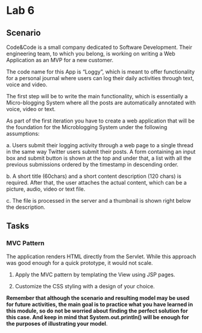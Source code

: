 # Lab 6

## Scenario

Code&Code is a small company dedicated to Software Development. Their engineering team, to which you belong, is working on writing a Web Application as an MVP for a new customer.

The code name for this App is “Loggy”, which is meant to offer functionality for a personal journal where users can log their daily activities through text, voice and video.

The first step will be to write the main functionality, which is essentially a Micro-blogging System where all the posts are automatically annotated with voice, video or text.

As part of the first iteration you have to create a web application that will be the foundation for the Microblogging System under the following assumptions:

a. Users submit their logging activity through a web page to a single thread in the same way Twitter users submit their posts. A form containing an input box and submit button is shown at the top and under that, a list with all the previous submissions ordered by the timestamp in descending order.

b. A short title (60chars) and a short content description (120 chars) is required. After that, the user attaches the actual content, which can be a picture, audio, video or text file.

c. The file is processed in the server and a thumbnail is shown right below the description.


## Tasks

### MVC Pattern

The application renders HTML directly from the Servlet. While this approach was good enough for a quick prototype, it would not scale.

1. Apply the MVC pattern by templating the View using JSP pages.

2. Customize the CSS styling with a design of your choice.


**Remember that although the scenario and resulting model may be used for future activities, the main goal is to practice what you have learned in this module, so do not be worried about finding the perfect solution for this case. And keep in mind that System.out.println() will be enough for the purposes of illustrating your model**.

